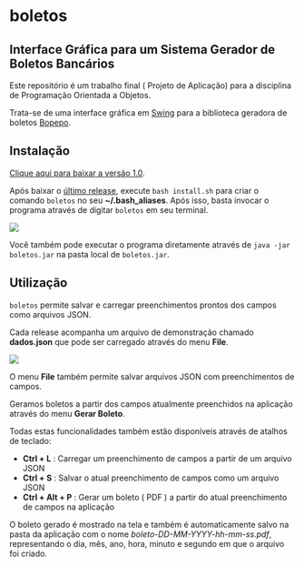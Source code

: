 # boletos
## Interface Gráfica para um Sistema Gerador de Boletos Bancários

Este repositório é um trabalho final ( Projeto de Aplicação) para a disciplina de Programação Orientada a Objetos.

Trata-se de uma interface gráfica em [Swing](https://docs.oracle.com/javase/6/docs/technotes/guides/swing/) para a biblioteca geradora de boletos [Bopepo](https://github.com/jrimum/bopepo).

## Instalação

[Clique aqui para baixar a versão 1.0](https://github.com/ruanchaves/boletos/releases/tag/v1.0).

Após baixar o [último release](https://github.com/ruanchaves/boletos/releases/), execute `bash install.sh` para criar o comando `boletos` no seu **~/.bash_aliases**. Após isso, basta invocar o programa através de digitar `boletos` em seu terminal.

![](https://i.imgur.com/B5JyquM.png)

Você também pode executar o programa diretamente através de `java -jar boletos.jar` na pasta local de `boletos.jar`.

## Utilização

`boletos` permite salvar e carregar preenchimentos prontos dos campos como arquivos JSON.

Cada release acompanha um arquivo de demonstração chamado **dados.json** que pode ser carregado através do menu **File**.

![](https://i.imgur.com/aU5qwam.png)

O menu **File** também permite salvar arquivos JSON com preenchimentos de campos.

Geramos boletos a partir dos campos atualmente preenchidos na aplicação através do menu **Gerar Boleto**.

Todas estas funcionalidades também estão disponíveis através de atalhos de teclado:

* **Ctrl + L** : Carregar um preenchimento de campos a partir de um arquivo JSON
* **Ctrl + S** : Salvar o atual preenchimento de campos como um arquivo JSON
* **Ctrl + Alt + P** : Gerar um boleto ( PDF ) a partir do atual preenchimento de campos na aplicação

O boleto gerado é mostrado na tela e também é automaticamente salvo na pasta da aplicação com o nome *boleto-DD-MM-YYYY-hh-mm-ss.pdf*, representando o dia, mês, ano, hora, minuto e segundo em que o arquivo foi criado.
